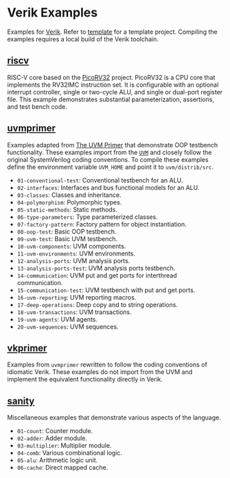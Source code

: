 # Verik Examples

Examples for [Verik](https://github.com/frwang96/verik).
Refer to [template](https://github.com/frwang96/verik-template) for a template project.
Compiling the examples requires a local build of the Verik toolchain.

<!--- examples --->

## [riscv](https://github.com/frwang96/verik-examples/tree/main/riscv)

RISC-V core based on the [PicoRV32](https://github.com/YosysHQ/picorv32) project.
PicoRV32 is a CPU core that implements the RV32IMC instruction set.
It is configurable with an optional interrupt controller, single or two-cycle ALU, and single or dual-port register
file.
This example demonstrates substantial parameterization, assertions, and test bench code.

## [uvmprimer](https://github.com/frwang96/verik-examples/tree/main/uvmprimer)

Examples adapted from [The UVM Primer](https://sites.google.com/view/uvmprimer-com/home) that demonstrate OOP testbench
functionality.
These examples import from the [`UVM`](https://github.com/accellera/uvm) and closely follow the original SystemVerilog
coding conventions.
To compile these examples define the environment variable `UVM_HOME` and point it to `uvm/distrib/src`.

- `01-conventional-test`: Conventional testbench for an ALU.
- `02-interfaces`: Interfaces and bus functional models for an ALU.
- `03-classes`: Classes and inheritance.
- `04-polymorphism`: Polymorphic types.
- `05-static-methods`: Static methods.
- `06-type-parameters`: Type parameterized classes.
- `07-factory-pattern`: Factory pattern for object instantiation.
- `08-oop-test`: Basic OOP testbench.
- `09-uvm-test`: Basic UVM testbench.
- `10-uvm-components`: UVM components.
- `11-uvm-environments`: UVM environments.
- `12-analysis-ports`: UVM analysis ports.
- `13-analysis-ports-test`: UVM analysis ports testbench.
- `14-communication`: UVM put and get ports for interthread communication.
- `15-communication-test`: UVM testbench with put and get ports.
- `16-uvm-reporting`: UVM reporting macros.
- `17-deep-operations`: Deep copy and to string operations.
- `18-uvm-transactions`: UVM transactions.
- `19-uvm-agents`: UVM agents.
- `20-uvm-sequences`: UVM sequences.
 
## [vkprimer](https://github.com/frwang96/verik-examples/tree/main/vkprimer)

Examples from `uvmprimer` rewritten to follow the coding conventions of idiomatic Verik.
These examples do not import from the UVM and implement the equivalent functionality directly in Verik.

## [sanity](https://github.com/frwang96/verik-examples/tree/main/sanity)

Miscellaneous examples that demonstrate various aspects of the language.

- `01-count`: Counter module.
- `02-adder`: Adder module.
- `03-multiplier`: Multiplier module.
- `04-comb`: Various combinational logic.
- `05-alu`: Arithmetic logic unit.
- `06-cache`: Direct mapped cache.
